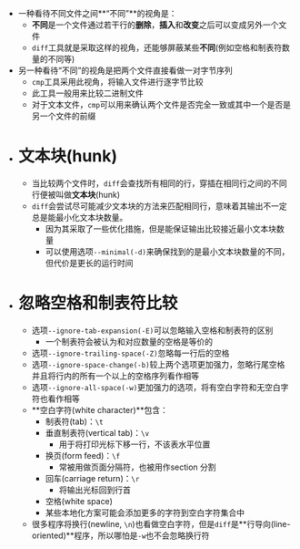- 一种看待不同文件之间**“不同”**的视角是：
	- **不同**是一个文件通过若干行的**删除**，**插入**和**改变**之后可以变成另外一个文件
	- ``diff``工具就是采取这样的视角，还能够屏蔽某些**不同**(例如空格和制表符数量的不同等)
- 另一种看待“不同”的视角是把两个文件直接看做一对字节序列
	- ``cmp``工具采用此视角，将输入文件进行逐字节比较
	- 此工具一般用来比较二进制文件
	- 对于文本文件，`cmp`可以用来确认两个文件是否完全一致或其中一个是否是另一个文件的前缀
- # 文本块(hunk)
	- 当比较两个文件时，``diff``会查找所有相同的行，穿插在相同行之间的不同行便被叫做**文本块**(hunk)
	- ``diff``会尝试尽可能减少文本块的方法来匹配相同行，意味着其输出不一定总是能最小化文本块数量。
		- 因为其采取了一些优化措施，但是能保证输出比较接近最小文本块数量
		- 可以使用选项``--minimal(-d)``来确保找到的是最小文本块数量的不同，但代价是更长的运行时间
- # 忽略空格和制表符比较
	- 选项``--ignore-tab-expansion(-E)``可以忽略输入空格和制表符的区别
		- 一个制表符会被认为和对应数量的空格是等价的
	- 选项``--ignore-trailing-space(-Z)``忽略每一行后的空格
	- 选项``--ignore-space-change(-b)``较上两个选项更加强力，忽略行尾空格并且将行内的所有一个以上的空格序列看作相等
	- 选项``--ignore-all-space(-w)``更加强力的选项，将有空白字符和无空白字符也看作相等
	- **空白字符(white character)**包含：
		- 制表符(tab)：``\t``
		- 垂直制表符(vertical tab)：``\v``
			- 用于将打印光标下移一行，不该表水平位置
		- 换页(form feed)：``\f``
			- 常被用做页面分隔符，也被用作section 分割
		- 回车(carriage return)：``\r``
			- 将输出光标回到行首
		- 空格(white space)
		- 某些本地化方案可能会添加更多的字符到空白字符集合中
	- 很多程序将换行(newline, `\n`)也看做空白字符，但是``diff``是**行导向(line-oriented)**程序，所以哪怕是``-w``也不会忽略换行符